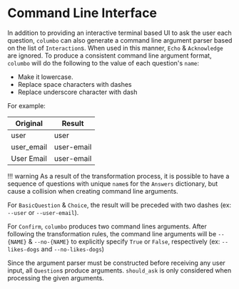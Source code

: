 # Command Line Interface

In addition to providing an interactive terminal based UI to ask the user each question, `columbo` can also generate a
command line argument parser based on the list of `Interaction`s. When used in this manner, `Echo` & `Acknowledge` are
ignored. To produce a consistent command line argument format, `columbo` will do the following to the value of each
question's `name`:

* Make it lowercase.
* Replace space characters with dashes
* Replace underscore character with dash

For example:

| Original   | Result     |
| ---------- | ---------- |
| user       | user       |
| user_email | user-email |
| User Email | user-email |

!!! warning
    As a result of the transformation process, it is possible to have a sequence of questions with unique `name`s for the
    `Answers` dictionary, but cause a collision when creating command line arguments.

For `BasicQuestion` & `Choice`, the result will be preceded with two dashes (ex: `--user` or `--user-email`).

For `Confirm`, `columbo` produces two command lines arguments. After following the transformation rules, the command
line arguments will be `--{NAME}` & `--no-{NAME}` to explicitly specify `True` or `False`, respectively (ex:
`--likes-dogs` and `--no-likes-dogs`)

Since the argument parser must be constructed before receiving any user input, all `Question`s produce arguments.
`should_ask` is only considered when processing the given arguments.
